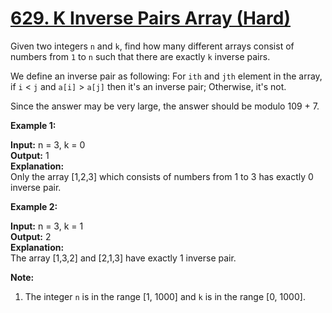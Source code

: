# [629. K Inverse Pairs Array (Hard)](https://leetcode.com/problems/k-inverse-pairs-array/)

Given two integers `n` and `k`, find how many different arrays consist of numbers from `1` to `n` such that there are exactly `k` inverse pairs.

We define an inverse pair as following: For `ith` and `jth` element in the array, if `i` < `j` and `a[i]` > `a[j]` then it's an inverse pair; Otherwise, it's not.

Since the answer may be very large, the answer should be modulo 109 + 7.

**Example 1:**  

**Input:** n = 3, k = 0  
**Output:** 1  
**Explanation:**   
Only the array \[1,2,3\] which consists of numbers from 1 to 3 has exactly 0 inverse pair.

**Example 2:**  

**Input:** n = 3, k = 1  
**Output:** 2  
**Explanation:**   
The array \[1,3,2\] and \[2,1,3\] have exactly 1 inverse pair.

**Note:**  

1.  The integer `n` is in the range \[1, 1000\] and `k` is in the range \[0, 1000\].

